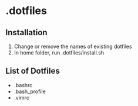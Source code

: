 # .dotfiles

## Installation
1. Change or remove the names of existing dotfiles
2. In home folder, run .dotfiles/install.sh

## List of Dotfiles
- .bashrc
- .bash_profile
- .vimrc
